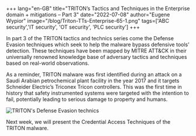 +++
lang="en-GB"
title="TRITON’s Tactics and Techniques in the Enterprise domain + mitigations – Part 3"
date="2022-07-08"
author="Eugene Wypior"
image="/blog/Triton-TTs-Enterprise-65-1.png"
tags=['ABC security','IT security', 'OT security', 'PLC security']
+++

In part 3 of the TRITON tactics and technics series come the Defense Evasion techniques which seek to help the malware bypass defensive tools’ detection. These techniques have been mapped by MITRE ATT&CK in their universally renowned knowledge base of adversary tactics and techniques based on real-world observations.

As a reminder, TRITON malware was first identified during an attack on a Saudi Arabian petrochemical plant facility in the year 2017 and it targets Schneider Electric’s Triconex Tricon controllers. This was the first time in history that safety instrumented systems were targeted with the intention to fail, potentially leading to serious damage to property and humans.

![TRITON's Defense Evasion technics](/blog/TRITON-ENT_3.png)

Next week, we will present the Credential Access Techniques of the TRITON malware.